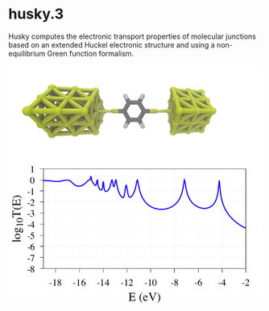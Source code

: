 # husky.3

Husky computes the electronic transport properties of molecular junctions based on an extended Huckel electronic structure and using a non-equilibrium Green function formalism. 

![alt text](./junction.png)
